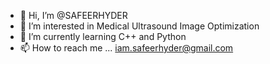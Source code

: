 - 👋 Hi, I’m @SAFEERHYDER
- 👀 I’m interested in Medical Ultrasound Image Optimization
- 🌱 I’m currently learning C++ and Python
- 📫 How to reach me ... iam.safeerhyder@gmail.com

<!---
SAFEERHYDER/SAFEERHYDER is a ✨ special ✨ repository because its `README.md` (this file) appears on your GitHub profile.
You can click the Preview link to take a look at your changes.
--->
